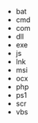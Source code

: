 <!-- markdownlint-disable-next-line MD041 -->
* bat
* cmd
* com
* dll
* exe
* js
* lnk
* msi
* ocx
* php
* ps1
* scr
* vbs
